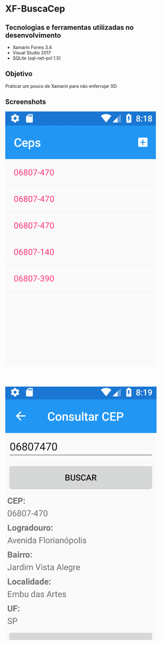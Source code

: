 # XF-BuscaCep

## Tecnologias e ferramentas utilizadas no desenvolvimento

* Xamarin Forms 3.4
* Visual Studio 2017
* SQLite (sql-net-pcl 1.5)

## Objetivo

Praticar um pouco de Xamarin para não enferrujar XD

## Screenshots

![](https://github.com/sergioprates/XF-BuscaCep/blob/master/screens/screen1.PNG?raw=true)

<br>
<br>

![](https://github.com/sergioprates/XF-BuscaCep/blob/master/screens/screen2.PNG?raw=true)